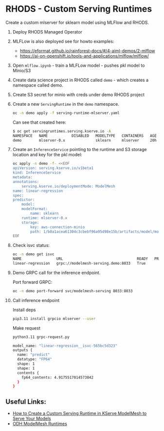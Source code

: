 # RHODS - Custom Serving Runtimes

Create a custom mlserver for sklearn model using MLFlow and RHODS.

1. Deploy RHODS Managed Operator

2. MLFLow is also deployed see for howto examples:
    - https://eformat.github.io/rainforest-docs/#/4-aiml-demos/2-mlflow
    - https://ai-on-openshift.io/tools-and-applications/mlflow/mlflow/

3. Open `mlflow.ipynb` - train a MLFLow model - pushes pkl model to Minio/S3

4. Create data science project in RHODS called `demo` - which creates a namespace called demo.

5. Create S3 secret for minio with creds under demo RHODS project

6. Create a new `ServingRuntime` in the `demo` namespace.

    ```bash
    oc -n demo apply -f serving-runtime-mlserver.yaml
    ```

    Can see that created here:

    ```bash
    $ oc get servingruntimes.serving.kserve.io -A
    NAMESPACE   NAME           DISABLED   MODELTYPE   CONTAINERS   AGE
    demo        mlserver-0.x              sklearn     mlserver     20h
    ```

7. Create an `InferenceService` pointing to the runtime and S3 storage location and key for the pkl model:

    ```bash
    oc apply -n demo -f- <<EOF
    apiVersion: serving.kserve.io/v1beta1
    kind: InferenceService
    metadata:
    annotations:
        serving.kserve.io/deploymentMode: ModelMesh
    name: linear-regression
    spec:
    predictor:
        model:
        modelFormat:
            name: sklearn
        runtime: mlserver-0.x
        storage:
            key: aws-connection-minio
            path: 1/b0a1acea61304c3cbebf96a95d98e15b/artifacts/model/model.pkl
    EOF
    ```

8. Check isvc status:

    ```bash
    oc -n demo get isvc
    NAME                URL                                  READY   PREV   LATEST   PREVROLLEDOUTREVISION   LATESTREADYREVISION   AGE
    linear-regression   grpc://modelmesh-serving.demo:8033   True   
    ```

8. Demo GRPC call for the inference endpoint.

    Port forward GRPC:

    ```bash
    oc -n demo port-forward svc/modelmesh-serving 8033:8033
    ```

9. Call inference endpoint

    Install deps

    ```bash
    pip3.11 install grpcio mlserver --user
    ```

    Make request

    ```bash
    python3.11 grpc-request.py

    model_name: "linear-regression__isvc-565bc5d323"
    outputs {
      name: "predict"
      datatype: "FP64"
      shape: 1
      shape: 1
      contents {
        fp64_contents: 4.9175517014573042
      }
    }
    ```

## Useful Links:

- [How to Create a Custom Serving Runtime in KServe ModelMesh to Serve Your Models](https://www.youtube.com/watch?v=VLXjIGRb3yU)
- [ODH ModelMesh Runtimes](https://github.com/opendatahub-io/odh-manifests/blob/master/model-mesh/runtimes/mlserver-0.x.yaml)
